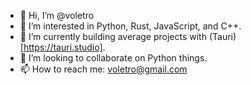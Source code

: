 - 👋 Hi, I’m @voletro
- 👀 I’m interested in Python, Rust, JavaScript, and C++.
- 🌱 I’m currently building average projects with (Tauri)[https://tauri.studio].
- 💞️ I’m looking to collaborate on Python things.
- 📫 How to reach me: voletro@gmail.com

<!---
voletro/voletro is a ✨ special ✨ repository because its `README.md` (this file) appears on your GitHub profile.
You can click the Preview link to take a look at your changes.
--->
